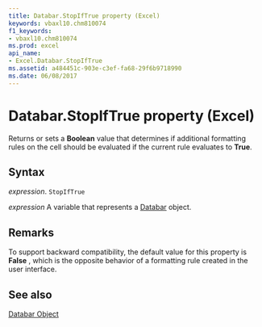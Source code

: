 ```yaml
---
title: Databar.StopIfTrue property (Excel)
keywords: vbaxl10.chm810074
f1_keywords:
- vbaxl10.chm810074
ms.prod: excel
api_name:
- Excel.Databar.StopIfTrue
ms.assetid: a484451c-903e-c3ef-fa68-29f6b9718990
ms.date: 06/08/2017
---
```



# Databar.StopIfTrue property (Excel)

Returns or sets a  **Boolean** value that determines if additional formatting rules on the cell should be evaluated if the current rule evaluates to **True**.


## Syntax

_expression_. `StopIfTrue`

_expression_ A variable that represents a [Databar](Excel.Databar.md) object.


## Remarks

To support backward compatibility, the default value for this property is  **False** , which is the opposite behavior of a formatting rule created in the user interface.


## See also


[Databar Object](Excel.Databar.md)

